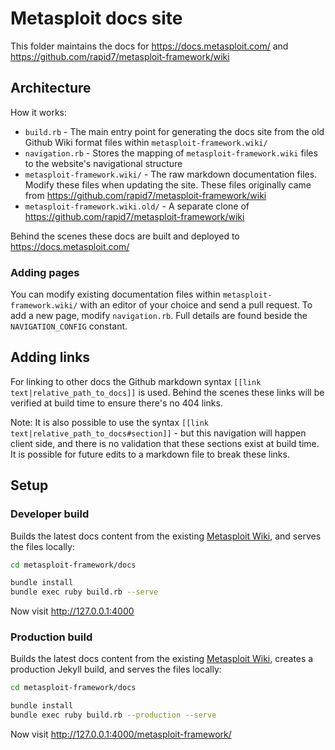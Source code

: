# Metasploit docs site

This folder maintains the docs for https://docs.metasploit.com/ and https://github.com/rapid7/metasploit-framework/wiki

## Architecture

How it works:

- `build.rb` - The main entry point for generating the docs site from the old Github Wiki format files within `metasploit-framework.wiki/`
- `navigation.rb` - Stores the mapping of `metasploit-framework.wiki` files to the website's navigational structure
- `metasploit-framework.wiki/` - The raw markdown documentation files. Modify these files when updating the site. These files originally came from https://github.com/rapid7/metasploit-framework/wiki 
- `metasploit-framework.wiki.old/` - A separate clone of https://github.com/rapid7/metasploit-framework/wiki

Behind the scenes these docs are built and deployed to https://docs.metasploit.com/

### Adding pages

You can modify existing documentation files within `metasploit-framework.wiki/` with an editor of your choice and send a pull request.
To add a new page, modify `navigation.rb`. Full details are found beside the `NAVIGATION_CONFIG` constant.

## Adding links

For linking to other docs the Github markdown syntax `[[link text|relative_path_to_docs]]` is used. Behind the scenes these
links will be verified at build time to ensure there's no 404 links.

Note: It is also possible to use the syntax `[[link text|relative_path_to_docs#section]]` - but this navigation will happen client side, and
there is no validation that these sections exist at build time. It is possible for future edits to a markdown file to break these links.

## Setup

### Developer build

Builds the latest docs content from the existing [Metasploit Wiki](https://github.com/rapid7/metasploit-framework/wiki), and
serves the files locally:

```bash
cd metasploit-framework/docs

bundle install
bundle exec ruby build.rb --serve
```

Now visit http://127.0.0.1:4000

### Production build

Builds the latest docs content from the existing [Metasploit Wiki](https://github.com/rapid7/metasploit-framework/wiki), creates
a production Jekyll build, and serves the files locally:

```bash
cd metasploit-framework/docs

bundle install
bundle exec ruby build.rb --production --serve
```

Now visit http://127.0.0.1:4000/metasploit-framework/
